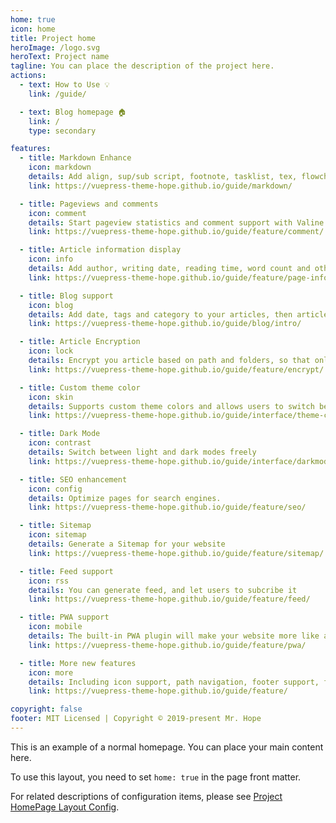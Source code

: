 ```yaml
---
home: true
icon: home
title: Project home
heroImage: /logo.svg
heroText: Project name
tagline: You can place the description of the project here.
actions:
  - text: How to Use 💡
    link: /guide/

  - text: Blog homepage 🏠
    link: /
    type: secondary

features:
  - title: Markdown Enhance
    icon: markdown
    details: Add align, sup/sub script, footnote, tasklist, tex, flowchart, diagram, mark and presentation support in Markdown
    link: https://vuepress-theme-hope.github.io/guide/markdown/

  - title: Pageviews and comments
    icon: comment
    details: Start pageview statistics and comment support with Valine and Vssue
    link: https://vuepress-theme-hope.github.io/guide/feature/comment/

  - title: Article information display
    icon: info
    details: Add author, writing date, reading time, word count and other information to your article
    link: https://vuepress-theme-hope.github.io/guide/feature/page-info/

  - title: Blog support
    icon: blog
    details: Add date, tags and category to your articles, then article, tag, category and timeline list will be auto generated
    link: https://vuepress-theme-hope.github.io/guide/blog/intro/

  - title: Article Encryption
    icon: lock
    details: Encrypt you article based on path and folders, so that only the one you want could see them
    link: https://vuepress-theme-hope.github.io/guide/feature/encrypt/

  - title: Custom theme color
    icon: skin
    details: Supports custom theme colors and allows users to switch between preset theme colors
    link: https://vuepress-theme-hope.github.io/guide/interface/theme-color/

  - title: Dark Mode
    icon: contrast
    details: Switch between light and dark modes freely
    link: https://vuepress-theme-hope.github.io/guide/interface/darkmode/

  - title: SEO enhancement
    icon: config
    details: Optimize pages for search engines.
    link: https://vuepress-theme-hope.github.io/guide/feature/seo/

  - title: Sitemap
    icon: sitemap
    details: Generate a Sitemap for your website
    link: https://vuepress-theme-hope.github.io/guide/feature/sitemap/

  - title: Feed support
    icon: rss
    details: You can generate feed, and let users to subcribe it
    link: https://vuepress-theme-hope.github.io/guide/feature/feed/

  - title: PWA support
    icon: mobile
    details: The built-in PWA plugin will make your website more like an APP.
    link: https://vuepress-theme-hope.github.io/guide/feature/pwa/

  - title: More new features
    icon: more
    details: Including icon support, path navigation, footer support, fullscreen button, blog homepage, etc.
    link: https://vuepress-theme-hope.github.io/guide/feature/

copyright: false
footer: MIT Licensed | Copyright © 2019-present Mr. Hope
---
```


This is an example of a normal homepage. You can place your main content here.

To use this layout, you need to set `home: true` in the page front matter.

For related descriptions of configuration items, please see [Project HomePage Layout Config](https://vuepress-theme-hope.github.io/guide/layout/home/).
